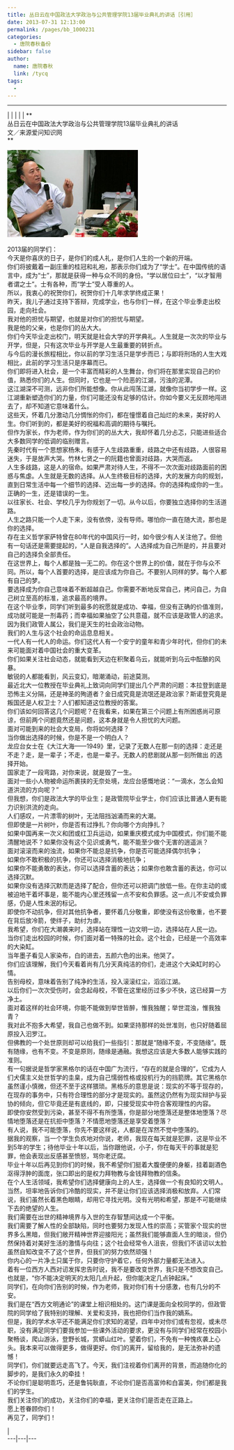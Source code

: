 ```yaml
---
title: 丛日云在中国政法大学政治与公共管理学院13届毕业典礼的讲话［引用］
date: 2013-07-31 12:13:00
permalink: /pages/bb_1000231
categories: 
  - 唐院春秋备份
sidebar: false
author: 
  name: 唐院春秋
  link: /tycq
tags: 
  - 
---
```


* * *

  
|  |  |  |  |  **  
丛日云在中国政法大学政治与公共管理学院13届毕业典礼的讲话  
文／来源爱问知识网  
**

![](/pic/img0.ph.126.net_Jkomg5ScuvVzmi5mlvmuYw==_57702370325772789.jpg)

  
2013届的同学们：  
今天是你喜庆的日子，是你们的成人礼，是你们人生的一个新的开端。  
你们将披戴着一副庄重的桂冠和礼袍，那表示你们成为了“学士”。在中国传统的语言中，成为“士”，那就是获得一种与众不同的身份。“学以居位曰士”，“以才智用者谓之士”。士有各种，而“学士”受人尊重的人。  
所以，我衷心的祝贺你们，祝贺你们十几年求学终成正果！  
昨天，我儿子通过支持下答辩，完成学业，也与你们一样，在这个毕业季走出校园，走向社会。  
我对他的担忧与期望，也就是对你们的担忧与期望。  
我是他的父亲，也是你们的丛大大。  
你们今天毕业走出校门，明天就是社会大学的开学典礼。人生就是一次次的毕业与开学，但是，只有这次毕业与开学是人生最重要的转折点。  
与今后的漫长旅程相比，你以前的学习生活只是学步而已；与即将刑场的人生大戏相比，此前的学习生活只是序幕而已。  
你们即将进入社会，是一个丰富而精彩的人生舞台，你们将在那里实现自己的价值，熟悉你们的人生。但同时，它也是一个险恶的江湖，污浊的泥潭。  
这江湖深不可测，远非你们所能想像。你从此闯荡江湖，就像你当初学步一样。这江湖重新塑造你们的力量，你们可能还没有足够的估计。你如今要义无反顾地闯进去了，却不知道它意味着什么。  
这些天，怀着几分激动几分惆怅的你们，都在憧憬着自己灿烂的未来，美好的人生。你们听到的，都是美好的祝福和高调的期待与嘱托。  
但作为家长，作为老师，作为你们的的丛大大，我却怀着几分忐忑，只能进些适合大多数同学的低调的临别赠言。  
先秦时代有一个思想家杨朱，有感于人生歧路重重，歧路之中还有歧路，人很容易迷失，于是放声大哭。竹林七贤之一的阮籍也曾面对歧路，大哭而返。  
人生多歧路，这是人的宿命。如果严肃对待人生，不得不一次次面对歧路面前的困惑与焦虙。人生就是无数的选择。从人生终极目标的选择，大的发展方向的规划，直到日常生活中每一个细节的选择、迈出每一步的选择。你的选择构成你的一生。  
正确的一生，还是错误的一生。  
以往家长、社会、学校几乎为你规划了一切。从今以后，你要独立选择你的生活道路。  
人生之路只能一个人走下来，没有依傍，没有导师。哪怕你一直在随大流，那也是你的选择。  
存在主义哲学家萨特曾在80年代的中国风行一时，如今很少有人关注他了。但他有一句话还是需要提起的，“人是自我选择的”。人选择成为自己所是的，并且要对自己的选择负全部责任。  
在这世界上，每个人都是独一无二的。你在这个世界上的价值，就在于你与众不同。所以，每个人首要的选择，是应该成为你自己。不要别人同样的梦。每个人都有自己的梦。  
要选择成为你自己意味着不断超越自己。你需要不断地反常自己，拷问自己，为自己树立至高的标准，追求最高的境界。  
在这个毕业季，同学们听到最多的祝愿就是成功、幸福，但没有正确的价值准则，成功就可能是一剂毒药；而幸福如果抽空了公共意蕴，就不应该是政管人的追求。因为我们政管人属公，我们是天生的社会政治动物。  
我们的人生与这个社会的命运息息相关。  
一代人有一代人的命运。你们这代人有一个安宁的童年和青少年时代，但你们的未来可能面对着中国社会的重大变革。  
你们如果关注社会动态，就能看到天边在积聚着乌云，就能听到乌云中酝酿的风暴。  
敏锐的人都能看到，风云变幻，暗潮涌动，前途莫测。  
最近北大一位教授在毕业典礼上致词向同学们提出几个严肃的问题：本拉登到底是恐怖主义分隔，还是神圣的殉道者？金日成究竟是流氓还是政治家？斯诺登究竟是叛国还是人权卫士？人们都知道这位教授的答案。  
你们该如何回答这几个问题呢？在我看来，如果在第三个问题上有所困惑尚可原谅，但前两个问题竟然还是问题，这本身就是令人担忧的大问题。  
面对可能到来的社会大变局，你将如何选择？  
当你做出选择的时候，你是不是一个明白人？  
龙应台女士在《大江大海——1949》里，记录了无数人在那一刻的选择：走还是不走？走，是一辈子；不走，也是一辈子。无数人的悲剧就从那一刻所做出 的选择开始。  
国家走了一段弯路，对你来说，就是毁了一生。  
面对一些小人物被命运所裹挟的无奈处境，龙应台感慨地说：“一滴水，怎么会知道洪流的方向呢？”  
但我想，你们是政法大学的毕业生；是政管院毕业学士，你们应该比普通人更有能力识别洪流的走向。  
人们感叹，一片漂零的树叶，无法阻挡汹涌而来的大潮。  
但即使是一片树叶，你是否有过挣扎？你向哪个方向挣扎？  
如果中国再来一次义和团或红卫兵运动，如果重庆模式成为中国模式，你们能不能清醒地说不？如果你没有这个见识或勇气，能不能至少做个无害的逍遥派？  
面对滚滚而来的浊流，如果你不能总是抗争，你是否可能选择偶尔抗争；  
如果你不敢积极的抗争，你还可以选择消极地抗争；  
如果你不能勇敢的表达，你可以选择含蓄的表达；如果你也敢含蓄的表达，你可以选择沉默。  
如果你没有选择沉默而是选择了配合，但你还可以把调门放低一些。在你主动的或被迫地干着坏事是，能不能内心里还残留一点不安和负罪感。这一点儿不安或负罪感，仍是人性未泯的标记。  
即使你不动抗争，但对其他抗争者，要怀着几分敬重，即使没有这份敬重，也不要在背后放冷箭，使绊子，助纣为虐。  
我希望，你们在大潮袭来时，选择站在理性一边文明一边，选择站在人民一边。  
当你们走出校园的时候，你们面对着一特殊的社会。这个社会，已经是一个高效率的大染缸。  
当年墨子看见人家染布，白的进去，五颜六色的出来。他哭了。  
你们应该理解，我们今天看着尚有几分天真纯洁的你们，走进这个大染缸时的心情。  
告别母校，意味着告别了纯净的生活，投入滚滚红尘，滔滔江湖。  
以后你们一次次受伤时，会念起母校，不管在这里经历过多少不快，这已经算一方净土。  
面对着这样的社会环境，你能不能做到举世皆醉，惟我独醒；举世混浊，惟我独青？  
我对此不抱多大希望，我自己也做不到。如果坚持那样的处世准则，也只好随着屈原投入汩罗江。  
但佛教的一个处世原则却可以给我们一些指引：那就是“随缘不变，不变随缘”。既有随缘，也有不变。不变是原则，随缘是通融。我想这应该是大多数人能够实践的准则。  
有一句据说是哲学家黑格尔的话在中国广为流行，“存在的就是合理的”，它成为人们犬儒主义处世哲学的圭臬，成为自己懦弱性格或投机行为的挡箭牌。其它黑格尔虽然谨小慎微，但还不至于这样猥琐。黑格乐的意思是说：现实的不等于现存的，在现存的事务中，只有符合理性的部分才是现实的。虽然这仍然有为现实辩护与妥协的倾向，但它毕竟还是有底线的，即，只接受现实中符合客观理性的内容。  
即使你安然受到污染，甚至不得不有所堕落，你是部分地堕落还是整体地堕落？尽情地堕落还是在抗拒中堕落？不情愿地堕落还是享受着堕落？  
有人说，我不可能堕落，你先不要这样说，人都是在浑然不觉中堕落的。  
据我的观察，当一个学生负疚地对你说，老师，我现在每天就是犯罪，这是毕业不到5年的学生；待他毕业十年以后，当你跟他说，小子，你在每天干的事就是犯罪，他会表现出反感甚至愤怒，骂你老迂腐。  
毕业十年以后再见到你们的时候，我不希望你们挺着大腹便便的身躯，挂着副酒色沤得浮肿的面庞，张口即出的是权力拜物教与金钱拜物教的信条。  
在个人生活领域，我希望你们选择健康向上的人生，选择做一个有良知的文明人。  
当然，坦率地告诉你们冷酷的现实，并不是让你们应该选择消极和放弃。人们常说，我们虽然长着黑色眼睛，却用它寻找光明。没有光明和希望，那是不可能继续下去的绝望的人生。  
我们需要在出世的精神境界与入世的生存智慧间达成一个平衡。  
我们需要了解人性的全部缺陷，同时也要努力发现人性的崇高；买管家个现实的世界多么黑暗，但我们敞开精神世界迎接阳光；虽然我们能够直面人生的暗淡，但仍然保持着对美好生活的激情与向往；这个社会经常令人沮丧，但我们不该讱以太脸虽然自知改变不了这个世界，但我们的努力依然顽强！  
你内心的一片净土只属于你，只要你守护着它，任何外部力量都无法进入。  
着有一位西方人西对讱发挥忠告时说，我不是要改变世界，我只是不想改变自己。也就是，“你不能决定明天的太阳几点升起，但你能决定几点钟起床。”  
同学们，在向你们告别的时候，作为老师，我对你们有十分感激，也有几分的不安。  
我们是在“西方文明通论”的课堂上相识相处的。这门课是面向全校同学的，但政管院的同学给了我特别的理解、关爱和支持，我也把你们当作我的嫡系。  
但是，我的学术水平还不能满足你们求知的渴望，四年中对你们或有忽视，或未尽职，没有满足同学们要我参加一些课外活动的要求，更没有与同学们经常在校园小聚畅谈，爬山游泳，登野长城，赏蟒山红叶。望着你们，不免有一种愧疚袭上心头。我本来可以做得更多，做得更好。你们的离开，留给我的，是无法弥补的遗憾！  
同学们，你们就要远走高飞了。今天，我们注视着你们离开的背景，而追随你化的脚步的，是我们永久的牵挂！  
不论你们是聪明乖巧，还是鲁钝耿直，不论你们是否高富帅和白富美，你们都是我们的学生。  
我们关注你们的成功，关注你们的幸福，更关注你们是否走在正路上。  
愿上苍眷顾你们！  
再见了，同学们！  
  
  
  
|  
---|---|---